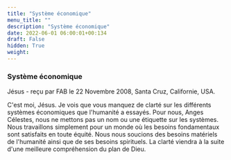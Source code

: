 ```yaml
---
title: "Système économique"
menu_title: ""
description: "Système économique"
date: 2022-06-01 06:00:01+00:134
draft: False
hidden: True
weight:
---
```

### Système économique

Jésus - reçu par FAB le 22 Novembre 2008, Santa Cruz, Californie, USA.

C'est moi, Jésus.
Je vois que vous manquez de clarté sur les différents systèmes économiques que l'humanité a essayés.
Pour nous, Anges Célestes, nous ne mettons pas un nom ou une étiquette sur les systèmes. Nous travaillons simplement pour un monde où les besoins fondamentaux sont satisfaits en toute équité. Nous nous soucions des besoins matériels de l'humanité ainsi que de ses besoins spirituels.
La clarté viendra à la suite d'une meilleure compréhension du plan de Dieu.